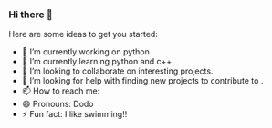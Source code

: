 ### Hi there 👋




Here are some ideas to get you started:

- 🔭 I’m currently working on python
- 🌱 I’m currently learning python and c++
- 👯 I’m looking to collaborate on interesting projects.
- 🤔 I’m looking for help with finding new projects to contribute to .
- 📫 How to reach me: 
- 😄 Pronouns: Dodo
- ⚡ Fun fact: I like swimming!!


